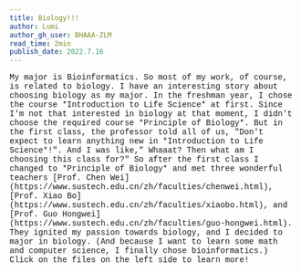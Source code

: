 ```yaml
---
title: Biology!!!
author: Lumi
author_gh_user: BHAAA-ZLM
read_time: 2min
publish_date: 2022.7.16
---
```


<span style="font-family: Courier">
My major is Bioinformatics. So most of my work, of course, is related to biology. I have an interesting story about choosing biology as my major. In the freshman year, I chose the course *Introduction to Life Science* at first. Since I'm not that interested in biology at that moment, I didn't choose the required course *Principle of Biology*. But in the first class, the professor told all of us, "Don't expect to learn anything new in *Introduction to Life Science*!". And I was like," Whaaat? Then what am I choosing this class for?" So after the first class I changed to *Principle of Biology* and met three wonderful teachers [Prof. Chen Wei](https://www.sustech.edu.cn/zh/faculties/chenwei.html), [Prof. Xiao Bo](https://www.sustech.edu.cn/zh/faculties/xiaobo.html), and [Prof. Guo Hongwei](https://www.sustech.edu.cn/zh/faculties/guo-hongwei.html). They ignited my passion towards biology, and I decided to major in biology. (And because I want to learn some math and computer science, I finally chose bioinformatics.)

<span style="font-family: Courier">
Click on the files on the left side to learn more!
</span>